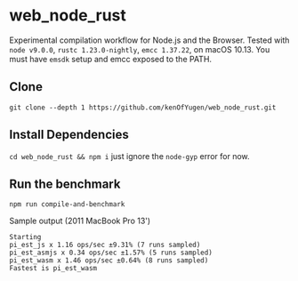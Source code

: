 # web_node_rust

Experimental compilation workflow for Node.js and the Browser.
Tested with `node v9.0.0`, `rustc 1.23.0-nightly`, `emcc 1.37.22`, on macOS 10.13.
You must have `emsdk` setup and emcc exposed to the PATH.

## Clone
`git clone --depth 1 https://github.com/kenOfYugen/web_node_rust.git`

## Install Dependencies
`cd web_node_rust && npm i`
just ignore the `node-gyp` error for now.

## Run the benchmark
`npm run compile-and-benchmark`

Sample output (2011 MacBook Pro 13')
```
Starting
pi_est_js x 1.16 ops/sec ±9.31% (7 runs sampled)
pi_est_asmjs x 0.34 ops/sec ±1.57% (5 runs sampled)
pi_est_wasm x 1.46 ops/sec ±0.64% (8 runs sampled)
Fastest is pi_est_wasm
```
